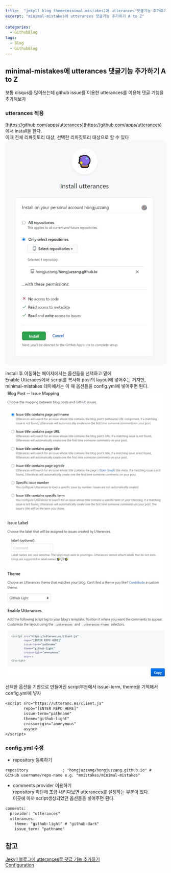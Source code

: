 ```yaml
---
title:  "jekyll blog theme(minimal-mistakes)에 utterances 댓글기능 추가하기"
excerpt: "minimal-mistakes에 utterances 댓글기능 추가하기 A to Z"

categories:
  - GithubBlog
tags:
  - Blog
  - GithubBlog
---
```

## minimal-mistakes에 utterances 댓글기능 추가하기 A to Z  
보통 disqus를 많이쓰는데 github issue를 이용한 utterances를 이용해 댓글 기능을 추가해보자  
### utterances 적용  
[https://github.com/apps/utterances](https://github.com/apps/utterances) 에서 install을 한다.  
이때 전체 리파짓토리 대상, 선택한 리파짓토리 대상으로 할 수 있다  
![img](/assets/images/post/200625-1.JPG)


install 후 이동하는 페이지에서는 옵션들을 선택하고 밑에  
Enable Utteraces에서 script를 복사해 post의 layout에 넣어주는 거지만,  
minimal-mistakes 테마에서는 이 때 옵션들을 config.yml에 넣어주면 된다.  
![img](/assets/images/post/200625-2.JPG)

선택한 옵션을 기반으로 만들어진 script부분에서 issue-term, theme을 기억해서 config.yml에 넣자  
```
<script src="https://utteranc.es/client.js"
        repo="[ENTER REPO HERE]"
        issue-term="pathname"
        theme="github-light"
        crossorigin="anonymous"
        async>
</script>
```

### config.yml 수정  
* repository 등록하기  
```
repository               : "hongjuzzang/hongjuzzang.github.io" # GitHub username/repo-name e.g. "mmistakes/minimal-mistakes"
```

* comments.provider 이용하기  
repository 하단에 조금 내리다보면 utterances를 설정하는 부분이 있다.  
이곳에 아까 script생성되었던 옵션들을 넣어주면 된다.    
```
comments:
  provider: "utterances"
  utterances:
    theme: "github-light" # "github-dark"
    issue_term: "pathname"
```

## 참고  
[Jekyll 블로그에 utterances로 댓글 기능 추가하기](https://madplay.github.io/post/jekyll-blog-comments-with-utterances)  
[Configuration](https://mmistakes.github.io/minimal-mistakes/docs/configuration/#utterances-comments)